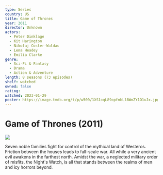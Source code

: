 ```yaml
---
type: Series
country: US
title: Game of Thrones
year: 2011
director: Unknown
actors:
  - Peter Dinklage
  - Kit Harington
  - Nikolaj Coster-Waldau
  - Lena Headey
  - Emilia Clarke
genre:
  - Sci-Fi & Fantasy
  - Drama
  - Action & Adventure
length: 8 seasons (73 episodes)
shelf: watched
owned: false
rating:
watched: 2023-01-29
poster: https://image.tmdb.org/t/p/w500/1XS1oqL89opfnbLl8WnZY1O1uJx.jpg
---
```


# Game of Thrones (2011)

![](https://image.tmdb.org/t/p/w500/1XS1oqL89opfnbLl8WnZY1O1uJx.jpg)

Seven noble families fight for control of the mythical land of Westeros. Friction between the houses leads to full-scale war. All while a very ancient evil awakens in the farthest north. Amidst the war, a neglected military order of misfits, the Night's Watch, is all that stands between the realms of men and icy horrors beyond.